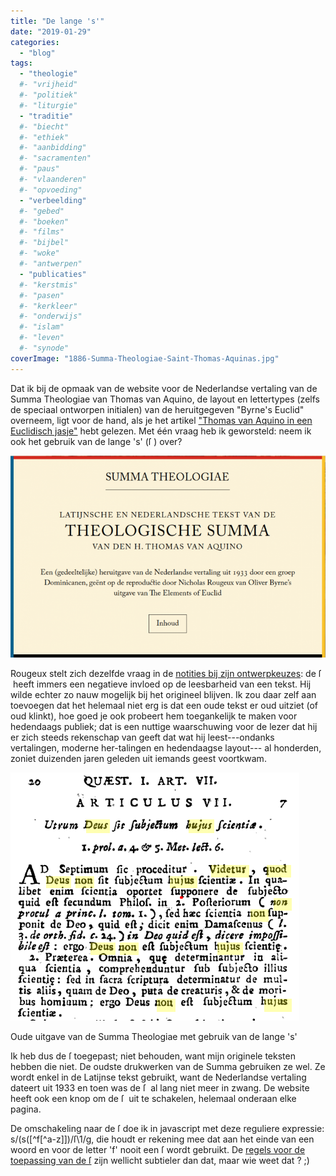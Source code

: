 ```yaml
---
title: "De lange 's'"
date: "2019-01-29"
categories: 
  - "blog"
tags:
  - "theologie"
  #- "vrijheid"
  #- "politiek"
  #- "liturgie"
  - "traditie"
  #- "biecht"
  #- "ethiek"
  #- "aanbidding"
  #- "sacramenten"
  #- "paus"
  #- "vlaanderen"
  #- "opvoeding"
  - "verbeelding"
  #- "gebed"
  #- "boeken"
  #- "films"
  #- "bijbel"
  #- "woke"
  #- "antwerpen"
  - "publicaties"
  #- "kerstmis"
  #- "pasen"
  #- "kerkleer"
  #- "onderwijs"
  #- "islam"
  #- "leven"
  #- "synode"
coverImage: "1886-Summa-Theologiae-Saint-Thomas-Aquinas.jpg"
---
```


Dat ik bij de opmaak van de website voor de Nederlandse vertaling van de Summa Theologiae van Thomas van Aquino, de layout en lettertypes (zelfs de speciaal ontworpen initialen) van de heruitgegeven "Byrne's Euclid" overneem, ligt voor de hand, als je het artikel ["Thomas van Aquino in een Euclidisch jasje"](/blog/thomas-van-aquino-in-een-euclidisch-jasje/) hebt gelezen. Met één vraag heb ik geworsteld: neem ik ook het gebruik van de lange 's' (ſ ) over?

[![](images/theologischesumma-700x449.png)](http://summa.gelovenleren.net/index.html)

Rougeux stelt zich dezelfde vraag in de [notities bij zijn ontwerpkeuzes](https://www.c82.net/blog/?id=79): de ſ  heeft immers een negatieve invloed op de leesbarheid van een tekst. Hij wilde echter zo nauw mogelijk bij het origineel blijven. Ik zou daar zelf aan toevoegen dat het helemaal niet erg is dat een oude tekst er oud uitziet (of oud klinkt), hoe goed je ook probeert hem toegankelijk te maken voor hedendaags publiek; dat is een nuttige waarschuwing voor de lezer dat hij er zich steeds rekenschap van geeft dat wat hij leest---ondanks vertalingen, moderne her-talingen en hedendaagse layout--- al honderden, zoniet duizenden jaren geleden uit iemands geest voortkwam.  

![](images/uitgave-met-lange-s.png)

Oude uitgave van de Summa Theologiae met gebruik van de lange 's'

Ik heb dus de ſ toegepast; niet behouden, want mijn originele teksten hebben die niet. De oudste drukwerken van de Summa gebruiken ze wel. Ze wordt enkel in de Latijnse tekst gebruikt, want de Nederlandse vertaling dateert uit 1933 en toen was de ſ  al lang niet meer in zwang. De website heeft ook een knop om de ſ  uit te schakelen, helemaal onderaan elke pagina.

De omschakeling naar de ſ doe ik in javascript met deze reguliere expressie: s/(s(\[^f\[^a-z\]\])/ſ\\1/g, die houdt er rekening mee dat aan het einde van een woord en voor de letter 'f' nooit een ſ wordt gebruikt. De [regels voor de toepassing van de ſ](http://babelstone.co.uk/Blog/2006/06/rules-for-long-s.html) zijn wellicht subtieler dan dat, maar wie weet dat ? ;)
